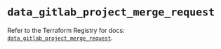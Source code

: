 # `data_gitlab_project_merge_request`

Refer to the Terraform Registry for docs: [`data_gitlab_project_merge_request`](https://registry.terraform.io/providers/gitlabhq/gitlab/18.4.0/docs/data-sources/project_merge_request).
